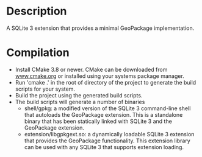 # Description
A SQLite 3 extension that provides a minimal GeoPackage implementation.

# Compilation

- Install CMake 3.8 or newer. CMake can be downloaded from www.cmake.org or installed using
  your systems package manager.
- Run 'cmake .' in the root of directory of the project to generate the build scripts for your system.
- Build the project using the generated build scripts.
- The build scripts will generate a number of binaries
    - shell/gpkg: a modified version of the SQLite 3 command-line shell that autoloads the GeoPackage extension. This is a standalone binary that has been statically linked with SQLite 3 and the GeoPackage extension.
    - extension/libgpkgext.so: a dynamically loadable SQLite 3 extension that provides the GeoPackage functionality. This extension library can be used with any SQLite 3 that supports extension loading.
